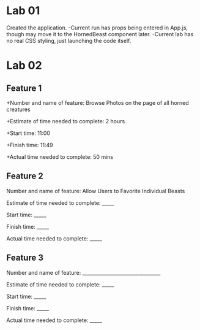 # Lab 01
Created the application. 
-Current run has props being entered in App.js, though may move it to the HornedBeast component later. 
-Current lab has no real CSS styling, just launching the code itself.

# Lab 02

## Feature 1
+Number and name of feature: Browse Photos on the page of all horned creatures

+Estimate of time needed to complete: 2 hours

+Start time: 11:00

+Finish time: 11:49

+Actual time needed to complete: 50 mins

## Feature 2
Number and name of feature: Allow Users to Favorite Individual Beasts

Estimate of time needed to complete: _____

Start time: _____

Finish time: _____

Actual time needed to complete: _____

## Feature 3
Number and name of feature: ________________________________

Estimate of time needed to complete: _____

Start time: _____

Finish time: _____

Actual time needed to complete: _____
